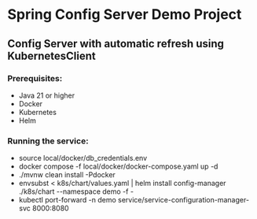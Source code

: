 # Spring Config Server Demo Project

## Config Server with automatic refresh using KubernetesClient

### Prerequisites:
- Java 21 or higher
- Docker
- Kubernetes
- Helm

### Running the service:
- source local/docker/db_credentials.env
- docker compose -f local/docker/docker-compose.yaml up -d
- ./mvnw clean install -Pdocker
- envsubst < k8s/chart/values.yaml | helm install config-manager ./k8s/chart --namespace demo -f -
- kubectl port-forward -n demo service/service-configuration-manager-svc 8000:8080